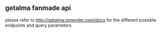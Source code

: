 ## getalma fanmade api
please refer to http://getalma.onrender.com/docs for the different possible endpoints and query parameters.
